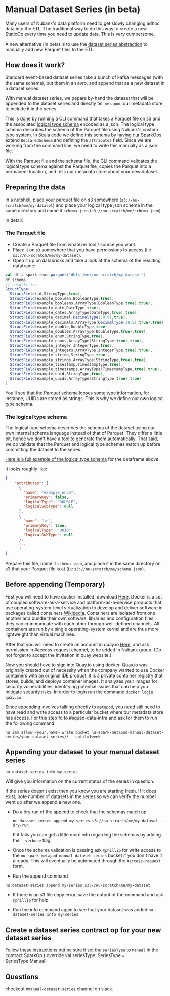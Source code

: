 # Manual Dataset Series (in beta)

Many users of Nubank's data platform need to get slowly changing adhoc data into the ETL. The traditional way to do this was to create a new StaticOp every time you need to update data. This is very cumbersome.

A new alternative (in beta) is to use the [dataset series abstraction](/etl_users/dataset_series.md) to manually add new Parquet files to the ETL.

## How does it work?

Standard event-based dataset series take a bunch of kafka messages (with the same schema), put them in an avro, and append that as a new dataset in a dataset series.

With manual dataset series, we pepare by-hand the dataset that will be appended to the dataset series and directly tell `metapod`, our metadata store, to include it in the series.

This is done by running a CLI command that takes a Parquet file on s3 and the associated [logical type schema](/glossary.md#logical-type-schema) encoded as a json. The logical type schema describes the schema of the Parquet file using Nubank's custom type system. In Scala code we define this schema by having our SparkOps extend `DeclaredSchema` and defining the `attributes` field. Since we are working from the command line, we need to write this manually as a json file.

With the Parquet file and the schema file, the CLI command validates the logical type schema against the Parquet file, copies the Parquet into a permanent location, and tells our metadata store about your new dataset.

## Preparing the data
In a nutshell, place your parquet file on s3 somewhere (`s3://nu-scratch/me/my-dataset`) and place your logical type json schema in the same directory and name it `schema.json` (`s3://nu-scratch/me/schema.json`)

In detail:

### The Parquet file

 - Create a Parquet file from whatever tool / source you want.
 - Place it on `s3` somewhere that you have permissions to access (i.e `s3://nu-scratch/me/my-dataset`).
 - Open it up on databricks and take a look at the schema of the resulting dataframe:

```scala
val df = spark.read.parquet("dbfs:/mnt/nu-scratch/my-dataset")
df.schema
// results in:
StructType(
  StructField(id,StringType,true),
  StructField(example_boolean,BooleanType,true),
  StructField(example_booleans,ArrayType(BooleanType,true),true),
  StructField(example_date,DateType,true),
  StructField(example_dates,ArrayType(DateType,true),true),
  StructField(example_decimal,DecimalType(38,9),true),
  StructField(example_decimals,ArrayType(DecimalType(38,9),true),true),
  StructField(example_double,DoubleType,true),
  StructField(example_doubles,ArrayType(DoubleType,true),true),
  StructField(example_enum,StringType,true),
  StructField(example_enums,ArrayType(StringType,true),true),
  StructField(example_integer,IntegerType,true),
  StructField(example_integers,ArrayType(IntegerType,true),true),
  StructField(example_string,StringType,true),
  StructField(example_strings,ArrayType(StringType,true),true),
  StructField(example_timestamp,TimestampType,true),
  StructField(example_timestamps,ArrayType(TimestampType,true),true),
  StructField(example_uuid,StringType,true),
  StructField(example_uuids,ArrayType(StringType,true),true)
)
```

You'll see that the Parquet schema looses some type information, for instance, UUIDs are stored as strings.
This is why we define our own logical type schema.

### The logical type schema

The logical type schema describes the schema of the dataset using our own internal schema language instead of that of Parquet. They differ a little bit, hence we don't have a tool to generate them automatically. That said, we do validate that the Parquet and logical type schemas match up before committing the dataset to the series.

[Here is a full example of the logical type schema](manual_series_schema.json) for the dataframe above.

It looks roughly like:

```json
{
    "attributes": [
      {
        "name": "example_enum",
        "primaryKey": false,
        "logicalType": "DOUBLE",
        "logicalSubType": null
      },
      {
        "name": "id",
        "primaryKey": true,
        "logicalType": "UUID",
        "logicalSubType": null
      },
      ...
      ]
}
```

Prepare this file, name it `schema.json`, and place it in the same directory on s3 that your Parquet file is at (i.e `s3://nu-scratch/me/schema.json`).

## Before appending (Temporary)

First you will need to have docker installed, download [Here](https://download.docker.com/mac/stable/Docker.dmg). Docker is a set of coupled software-as-a-service and platform-as-a-service products that use operating-system-level virtualization to develop and deliver software in packages called containers [Wikipedia](https://en.wikipedia.org/wiki/Docker_(software)). Containers are isolated from one another and bundle their own software, libraries and configuration files; they can communicate with each other through well-defined channels. All containers are run by a single operating-system kernel and are thus more lightweight than virtual machines.

After that you will need to create an account in quay.io [Here](https://docs.quay.io/solution/getting-started.html), and ask permission in #access-request channel, to be added in Nubank group. (Do not forget to accept the invitation in quay website.)

Now you should have to sign into Quay.io using docker. Quay.io was originally created out of necessity when the company wanted to use Docker containers with an original IDE product, it is a private container registry that stores, builds, and deploys container images. It analyzes your images for security vulnerabilities, identifying potential issues that can help you mitigate security risks. In order to login run the command ```docker login quay.io ```.

Since appending involves talking directly to `metapod`, you need still need to have read and write access to a particular bucket where our metadata store has access. For this step fo to #squad-data-infra and ask for them to run the following command:

```
nu iam allow <your.name> write bucket nu-spark-metapod-manual-dataset-series/your-dataset-series/* --until=1week
```

## Appending your dataset to your manual dataset series

```
nu dataset-series info my-series
```

Will give you information on the current status of the series in question.

If the series doesn't exist then you know you are starting fresh.
If it does exist, note number of datasets in the series so we can verify the number went up after we append a new one.

 - Do a dry run of the append to check that the schemas match up
   ```
   nu dataset-series append my-series s3://nu-scratch/me/my-dataset --dry-run
   ```

   If it fails you can get a little more info regarding the schemas by adding the `--verbose` flag.

 - Once the schema validation is passing ask `@phillip` for write access to the `nu-spark-metapod-manual-dataset-series` bucket if you don't have it already. This will eventually be automated through the `#access-request` form.
 - Run the append command

 ```
 nu dataset-series append my-series s3://nu-scratch/me/my-dataset
 ```

   * If there is an s3 file copy error, save the output of the command and ask `@phillip` for help

 - Run the info command again to see that your dataset was added `nu dataset-series info my-series`

## Create a dataset series contract op for your new dataset series

[Follow these instructions](/etl_users/dataset_series.md#creating-a-new-dataset-series) but be sure it set the `seriesType` to `Manual` in the contract SparkOp (`override val seriesType: SeriesType = SeriesType.Manual)

## Questions

checkout `#manual-dataset-series` channel on slack.
